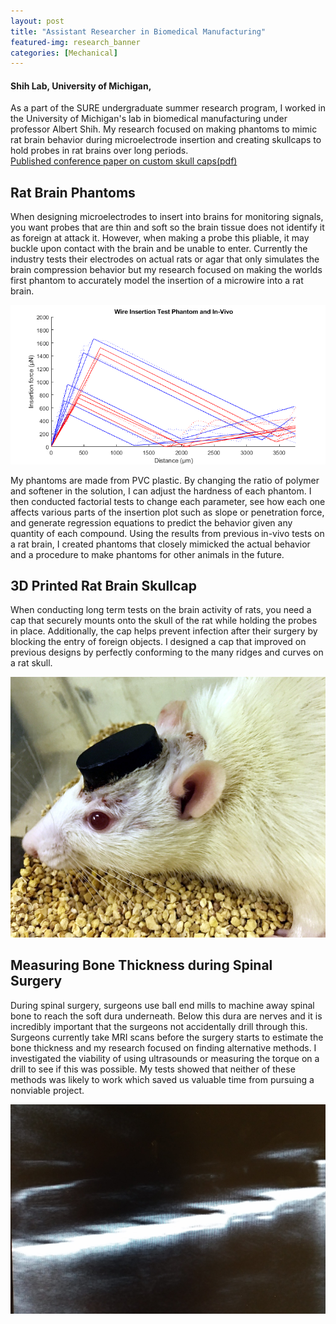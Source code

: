 ```yaml
---
layout: post
title: "Assistant Researcher in Biomedical Manufacturing"
featured-img: research_banner
categories: [Mechanical]
---
```


#### Shih Lab, University of Michigan,

As a part of the SURE undergraduate summer research program, I worked in the University of Michigan's lab in biomedical manufacturing under professor Albert Shih. My research focused on making phantoms to mimic rat brain behavior during microelectrode insertion and creating skullcaps to hold probes in rat brains over long periods.  
[Published conference paper on custom skull caps(pdf)](/files/19_06%20(Chen)%20MSEC%20Skull%20Cap%20with%20Insertion%20Guides_Revised%20Final.pdf)

## Rat Brain Phantoms

When designing microelectrodes to insert into brains for monitoring signals, you want probes that are thin and soft so the brain tissue does not identify it as foreign at attack it. However, when making a probe this pliable, it may buckle upon contact with the brain and be unable to enter. Currently the industry tests their electrodes on actual rats or agar that only simulates the brain compression behavior but my research focused on making the worlds first phantom to accurately model the insertion of a microwire into a rat brain.

![Insertion Plot](/assets/img/posts/research/insertionplot.png)

My phantoms are made from PVC plastic. By changing the ratio of polymer and softener in the solution, I can adjust the hardness of each phantom. I then conducted factorial tests to change each parameter, see how each one affects various parts of the insertion plot such as slope or penetration force, and generate regression equations to predict the behavior given any quantity of each compound. Using the results from previous in-vivo tests on a rat brain, I created phantoms that closely mimicked the actual behavior and a procedure to make phantoms for other animals in the future.

## 3D Printed Rat Brain Skullcap

When conducting long term tests on the brain activity of rats, you need a cap that securely mounts onto the skull of the rat while holding the probes in place. Additionally, the cap helps prevent infection after their surgery by blocking the entry of foreign objects. I designed a cap that improved on previous designs by perfectly conforming to the many ridges and curves on a rat skull.

![Hats for Rats](/assets/img/posts/research/ratcap.jpg)

## Measuring Bone Thickness during Spinal Surgery

During spinal surgery, surgeons use ball end mills to machine away spinal bone to reach the soft dura underneath. Below this dura are nerves and it is incredibly important that the surgeons not accidentally drill through this. Surgeons currently take MRI scans before the surgery starts to estimate the bone thickness and my research focused on finding alternative methods. I investigated the viability of using ultrasounds or measuring the torque on a drill to see if this was possible. My tests showed that neither of these methods was likely to work which saved us valuable time from pursuing a nonviable project.

![Ultrasound Bone](/assets/img/posts/research/ultrasound.png)